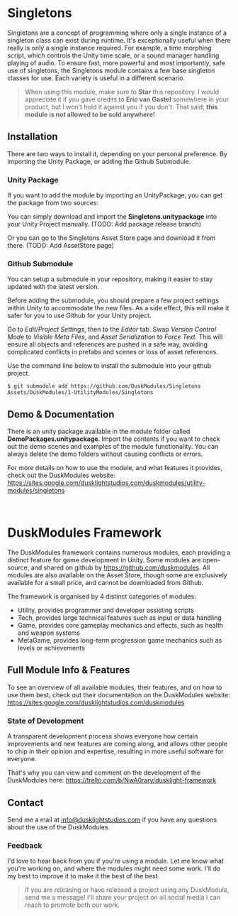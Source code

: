 # Singletons
Singletons are a concept of programming where only a single instance of a singleton class can exist during runtime. It's exceptionally useful when there really is only a single instance required. For example, a time morphing script, which controls the Unity time scale, or a sound manager handling playing of audio.
To ensure fast, more powerful and most importantly, safe use of singletons, the Singletons module contains a few base singleton classes for use. Each variety is useful in a different scenario.

> When using this module, make sure to **Star** this repository. I would appreciate it if you gave credits to **Eric van Gastel** somewhere in your product, but I won't hold it against you if you don't. That said; **this module is not allowed to be sold anywhere!**

## Installation
There are two ways to install it, depending on your personal preference. By importing the Unity Package, or adding the Github Submodule.

### Unity Package
If you want to add the module by importing an UnityPackage, you can get the package from two sources:

You can simply download and import the **Singletons.unitypackage** into your Unity Project manually. (TODO: Add package release branch)

Or you can go to the Singletons Asset Store page and download it from there. (TODO: Add AssetStore page)

### Github Submodule
You can setup a submodule in your repository, making it easier to stay updated with the latest version.

Before adding the submodule, you should prepare a few project settings within Unity to accommodate the new files. As a side effect, this will make it safer for you to use Github for your Unity project.

Go to *Edit/Project Settings*, then to the *Editor* tab. Swap *Version Control Mode* to *Visible Meta Files*, and *Asset Serialization* to *Force Text*. This will ensure all objects and references are pushed in a safe way, avoiding complicated conflicts in prefabs and scenes or loss of asset references.

Use the command line below to install the submodule into your github project.
```
$ git submodule add https://github.com/DuskModules/Singletons Assets/DuskModules/1-UtilityModules/Singletons
```

## Demo & Documentation
There is an unity package available in the module folder called **DemoPackages.unitypackage**. Import the contents if you want to check out the demo scenes and examples of the module functionality. You can always delete the demo folders without causing conflicts or errors.

For more details on how to use the module, and what features it provides, check out the DuskModules website:
https://sites.google.com/dusklightstudios.com/duskmodules/utility-modules/singletons

&nbsp;

# DuskModules Framework
The DuskModules framework contains numerous modules, each providing a distinct feature for game development in Unity. Some modules are open-source, and shared on github by https://github.com/duskmodules. All modules are also available on the Asset Store, though some are exclusively available for a small price, and cannot be downloaded from Github.

The framework is organised by 4 distinct categories of modules:
- Utility, provides programmer and developer assisting scripts
- Tech, provides large technical features such as input or data handling
- Game, provides core gameplay mechanics and effects, such as health and weapon systems
- MetaGame, provides long-term progression game mechanics such as levels or achievements

## Full Module Info & Features
To see an overview of all available modules, their features, and on how to use them best, check out their documentation on the DuskModules website:
https://sites.google.com/dusklightstudios.com/duskmodules

### State of Development
A transparent development process shows everyone how certain improvements and new features are coming along, and allows other people to chip in their opinion and expertise, resulting in more useful software for everyone.

That's why you can view and comment on the development of the DuskModules here:
https://trello.com/b/NwA0rary/dusklight-framework

## Contact
Send me a mail at info@dusklightstudios.com if you have any questions about the use of the DuskModules.

### Feedback
I'd love to hear back from you if you're using a module. Let me know what you're working on, and where the modules might need some work. I'll do my best to improve it to make it the best of the best.

> If you are releasing or have released a project using any DuskModule, send me a message! I'll share your project on all social media I can reach to promote both our work.


